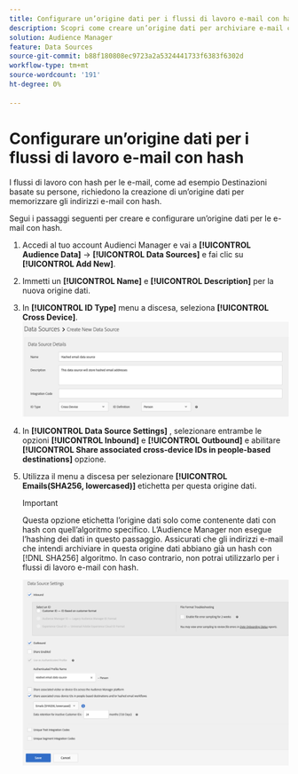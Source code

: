 ```yaml
---
title: Configurare un’origine dati per i flussi di lavoro e-mail con hash
description: Scopri come creare un’origine dati per archiviare e-mail con hash per i flussi di lavoro delle e-mail con hash.
solution: Audience Manager
feature: Data Sources
source-git-commit: b88f180808ec9723a2a5324441733f6383f6302d
workflow-type: tm+mt
source-wordcount: '191'
ht-degree: 0%

---
```



# Configurare un’origine dati per i flussi di lavoro e-mail con hash

I flussi di lavoro con hash per le e-mail, come ad esempio Destinazioni basate su persone, richiedono la creazione di un’origine dati per memorizzare gli indirizzi e-mail con hash.

Segui i passaggi seguenti per creare e configurare un’origine dati per le e-mail con hash.

1. Accedi al tuo account Audienci Manager e vai a **[!UICONTROL Audience Data]** -> **[!UICONTROL Data Sources]** e fai clic su **[!UICONTROL Add New]**.
1. Immetti un **[!UICONTROL Name]** e **[!UICONTROL Description]** per la nuova origine dati.
1. In **[!UICONTROL ID Type]** menu a discesa, seleziona **[!UICONTROL Cross Device]**.
   ![Audience Manager di immagine dell’interfaccia utente che mostra la sezione dei dettagli dell’origine dati.](../features/assets/create-hashed-email-data-source.png)
1. In **[!UICONTROL Data Source Settings]** , selezionare entrambe le opzioni **[!UICONTROL Inbound]** e **[!UICONTROL Outbound]** e abilitare **[!UICONTROL Share associated cross-device IDs in people-based destinations]** opzione.
1. Utilizza il menu a discesa per selezionare **[!UICONTROL Emails(SHA256, lowercased)]** etichetta per questa origine dati.

   >[!IMPORTANT]
   >
   >Questa opzione etichetta l’origine dati solo come contenente dati con hash con quell’algoritmo specifico. L’Audience Manager non esegue l’hashing dei dati in questo passaggio. Assicurati che gli indirizzi e-mail che intendi archiviare in questa origine dati abbiano già un hash con [!DNL SHA256] algoritmo. In caso contrario, non potrai utilizzarlo per i flussi di lavoro e-mail con hash.

   ![Audience Manager di immagine dell’interfaccia utente che mostra la sezione delle impostazioni dell’origine dati.](../features/assets/data-source-settings.png)


